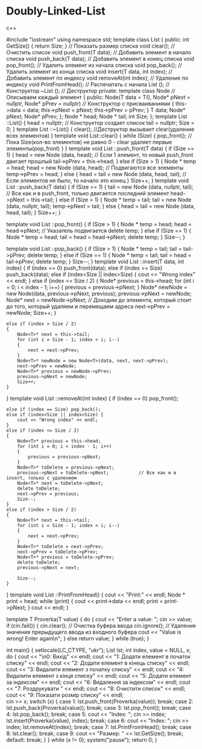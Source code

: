 # Doubly-Linked-List
c++


#include "iostream"
using namespace std;
template <typename T>
class List
{
public:
	int GetSize() { return Size; }     // Показать размер списка
	void clear();                      // Очистить список
	void push_front(T data);    // Добавить элемент в начало списка
	void push_back(T data);      // Добавить элемент в конец списка
	void pop_front();           // Удалить элемент из начала списка
	void pop_back();             //Удалить элемент из конца списка
	void insert(T data, int index);     // Добавить элемент по индексу
	void removeAt(int index);           // Удаление по индексу
	void PrintFromHead();      // Распечатать с начала
	List <T>();                // Конструктор 
	~List <T>();               // Деструктор
private:
	template <typename T>
	class Node                        // Описываем каждый элемент
	{
	public:
		Node(T data = T(), Node* pNext = nullptr, Node* pPrev = nullptr)   // Конструктор с присваиваниями
		{
			this->data = data;
			this->pNext = pNext;
			this->pPrev = pPrev;
		}
		T data;
		Node* pNext;
		Node* pPrev;
	};
	Node <T>* head;
	Node <T>* tail;
	int Size;
};
template <typename T>
List <T>::List()
{
	head = nullptr;      // Конструктор создает список
	tail = nullptr;
	Size = 0;
}
template <typename T>
List <T>::~List()
{
	clear();               //Деструктор вызывает clear(удаление всех элементов)
}
template<typename T>
void List<T>::clear()
{
	while (Size)
	{
		pop_front();      //Пока Size(кол-во элементов) не равно 0 - clear удаляет первые элементы(pop_front)
	}
}
template <typename T>
void List <T>::push_front(T data)
{
	if (Size == 1)
	{
		head = new Node <T>(data, head);                 // Если 1 элемент, то новый push_front двигает прошлый 
		tail->pPrev = this->head;
	}
	else if (Size > 1)
	{
		Node <T>* temp = head;
		head = new Node <T>(data, head);               // Подвигаются все элементы
		temp->pPrev = head;
	}
	else
	{
		head = tail = new Node <T>(data, head, tail);    // Если элементов не было, то начало это конец 
	}
	Size++;
}
template <typename T>
void List <T>::push_back(T data)
{
	if (Size == 1)
	{
		tail = new Node <T>(data, nullptr, tail);          // Все как и в push_front, только двигается последний элемент
		head->pNext = this->tail;
	}
	else if (Size > 1)
	{
		Node <T>* temp = tail;
		tail = new Node <T>(data, nullptr, tail);
		temp->pNext = tail;
	}
	else
	{
		head = tail = new Node <T>(data, head, tail);
	}
	Size++;
}

template <typename T>
void List <T>::pop_front()
{
	if (Size > 1)
	{
		Node <T>* temp = head;
		head = head->pNext;             // Указатель подвигается 
		delete temp;
	}
	else if (Size == 1)
	{
		Node <T>* temp = head;
		tail = head = head->pNext;
		delete temp;
	}
	Size--;
}

template <typename T>
void List <T>::pop_back()
{
	if (Size > 1)
	{
		Node <T>* temp = tail;
		tail = tail->pPrev;
		delete temp;
	}
	else if (Size == 1)
	{
		Node <T>* temp = tail;
		tail = head = tail->pPrev;
		delete temp;
	}
	Size--;
}
template <typename T>
void List <T>::insert(T data, int index)
{
	if (index == 0) push_front(data);
	else if (index == Size) push_back(data);
	else if (index<Size || index>Size) {
		cout << "Wrong index" << endl;
	}
	else if (index <= Size / 2)
	{
		Node<T>* previous = this->head;
		for (int i = 0; i < index - 1; i++)
		{
			previous = previous->pNext;
		}
		Node<T>* newNode = new Node<T>(data, previous->pNext, previous);
		previous->pNext = newNode;
		Node<T>* next = newNode->pNext;        // Доходим до элемента, который стоит до того, который удаляем и перемещаем адреса
		next->pPrev = newNode;
		Size++;
	}

	else if (index > Size / 2)
	{
		Node<T>* next = this->tail;
		for (int i = Size - 1; index < i; i--)
		{
			next = next->pPrev;
		}
		Node<T>* newNode = new Node<T>(data, next, next->pPrev);
		next->pPrev = newNode;
		Node<T>* previous = newNode->pPrev;
		previous->pNext = newNode;
		Size++;
	}
}
template <typename T>
void List <T>::removeAt(int index)
{
	if (index == 0) pop_front();

	else if (index == Size) pop_back();
	else if (index<Size || index>Size) {
		cout << "Wrong index" << endl;
	}
	else if (index <= Size / 2)
	{
		Node<T>* previous = this->head;
		for (int i = 0; i < index - 1; i++)
		{
			previous = previous->pNext;
		}
		Node<T>* toDelete = previous->pNext;
		previous->pNext = toDelete->pNext;           // Все как и в insert, только с удалением
		Node<T>* next = toDelete->pNext;
		delete toDelete;
		next->pPrev = previous;
		Size--;
	}
	else if (index > Size / 2)
	{
		Node<T>* next = this->tail;
		for (int i = Size - 1; index < i; i--)
		{
			next = next->pPrev;
		}
		Node<T>* toDelete = next->pPrev;
		next->pPrev = toDelete->pPrev;
		Node<T>* previous = toDelete->pPrev;
		delete toDelete;
		previous->pNext = next;

		Size--;
	}
}
template <typename T>
void List <T>::PrintFromHead()
{
	cout << "Print:" << endl;
	Node <T>* print = head;
	while (print)
	{
		cout << print->data << endl;
		print = print->pNext;
	}
	cout << endl;
}

template<typename T>
T Proverka(T value) {
	do {
		cout << "Enter a value: ";
		cin >> value;
		if (cin.fail())
		{
			cin.clear(); // Очистка буфера ввода
			cin.ignore(); // Удаление значения прерыдущего ввода из входного буфера
			cout << "Value is wrong! Enter again\n";
		}
		else
			return value;
	} while (true);
}

int main()
{
		setlocale(LC_CTYPE, "ukr");
	List<int> lst;
	int index, value = NULL, x;
	do {
		cout << "\n0: Вихiд" << endl;
		cout << "1: Додати елемент в початок списку" << endl;
		cout << "2: Додати елемент в кiнець списку" << endl;
		cout << "3: Видалити елемент з початку списку" << endl;
		cout << "4: Видалити елемент з кiнця списку" << endl;
		cout << "5: Додати елемент за iндексом" << endl;
		cout << "6: Видалення за iндексом" << endl;
		cout << "7: Роздрукувати " << endl;
		cout << "8: Очистити список" << endl;
		cout << "9: Показати розмiр списку" << endl;	
              cin >> x;
        	switch (x) {
		case 1: 
			lst.push_front(Proverka(value));
			break;
		case 2: 
			lst.push_back(Proverka(value));
			break;
		case 3: lst.pop_front();
			break;
		case 4: lst.pop_back();
			break;
		case 5: cout << "Index: ";
			cin >> index;
			lst.insert(Proverka(value), index);
			break;
		case 6: cout << "Index: ";
			cin >> index;
			lst.removeAt(index);
			break;
		case 7: lst.PrintFromHead();
			break;
		case 8: lst.clear();
			break;
		case 9: cout << "Размер: " << lst.GetSize();
			break;
		default:
			break; }
	} while (x != 0);
	system("pause");
	return 0; }

